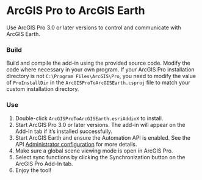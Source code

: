 # ArcGIS Pro to ArcGIS Earth
Use ArcGIS Pro 3.0 or later versions to control and communicate with ArcGIS Earth.

### Build
Build and compile the add-in using the provided source code. Modify the code where necessary in your own program. If your ArcGIS Pro installation directory is not `C:\Program Files\ArcGIS\Pro`, you need to modify the value of `ProInstallDir` in the `ArcGISProToArcGISEarth.csproj` file to match your custom installation directory.

### Use
1. Double-click `ArcGISProToArcGISEarth.esriAddinX` to install.
2. Start ArcGIS Pro 3.0 or later versions. The add-in will appear on the Add-In tab if it’s installed successfully.
3. Start ArcGIS Earth and ensure the Automation API is enabled. See the API [Administrator configuration](http://doc.arcgis.com/en/arcgis-earth/automation-api/use-api.htm#GUID-341A72C0-C868-4733-B868-57389BACD9F6) for more details.
4. Make sure a global scene viewing mode is open in ArcGIS Pro.
5. Select sync functions by clicking the Synchronization button on the ArcGIS Pro Add-In tab.
6. Enjoy the tool!

